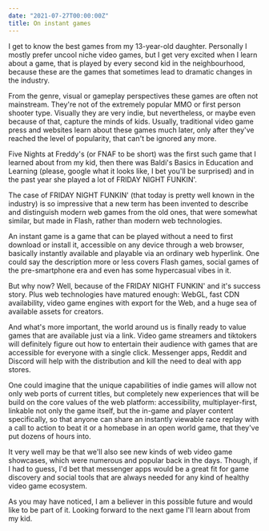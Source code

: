 ```yaml
---
date: "2021-07-27T00:00:00Z"
title: On instant games
---
```


I get to know the best games from my 13-year-old daughter. Personally I mostly prefer uncool niche video games, but I get very excited when I learn about a game, that is played by every second kid in the neighbourhood, because these are the games that sometimes lead to dramatic changes in the industry.

From the genre, visual or gameplay perspectives these games are often not mainstream. They're not of the extremely popular MMO or first person shooter type. Visually they are very indie, but nevertheless, or maybe even because of that, capture the minds of kids. Usually, traditional video game press and websites learn about these games much later, only after they've reached the level of popularity, that can't be ignored any more.

Five Nights at Freddy's (or FNAF to be short) was the first such game that I learned about from my kid, then there was Baldi's Basics in Education and Learning (please, google what it looks like, I bet you'll be surprised) and in the past year she played a lot of FRIDAY NIGHT FUNKIN'.

The case of FRIDAY NIGHT FUNKIN' (that today is pretty well known in the industry) is so impressive that a new term has been invented to describe and distinguish modern web games from the old ones, that were somewhat similar, but made in Flash, rather than modern web technologies.

An instant game is a game that can be played without a need to first download or install it, accessible on any device through a web browser, basically instantly available and playable via an ordinary web hyperlink. One could say the description more or less covers Flash games, social games of the pre-smartphone era and even has some hypercasual vibes in it.

But why now? Well, because of the FRIDAY NIGHT FUNKIN' and it's success story. Plus web technologies have matured enough: WebGL, fast CDN availability, video game engines with export for the Web, and a huge sea of available assets for creators.

And what's more important, the world around us is finally ready to value games that are available just via a link. Video game streamers and tiktokers will definitely figure out how to entertain their audience with games that are accessible for everyone with a single click. Messenger apps, Reddit and Discord will help with the distribution and kill the need to deal with app stores.

One could imagine that the unique capabilities of indie games will allow not only web ports of current titles, but completely new experiences that will be build on the core values of the web platform: accessibility, multiplayer-first, linkable not only the game itself, but the in-game and player content specifically, so that anyone can share an instantly viewable race replay with a call to action to beat it or a homebase in an open world game, that they've put dozens of hours into.

It very well may be that we'll also see new kinds of web video game showcases, which were numerous and popular back in the days. Though, if I had to guess, I'd bet that messenger apps would be a great fit for game discovery and social tools that are always needed for any kind of healthy video game ecosystem.

As you may have noticed, I am a believer in this possible future and would like to be part of it. Looking forward to the next game I'll learn about from my kid.